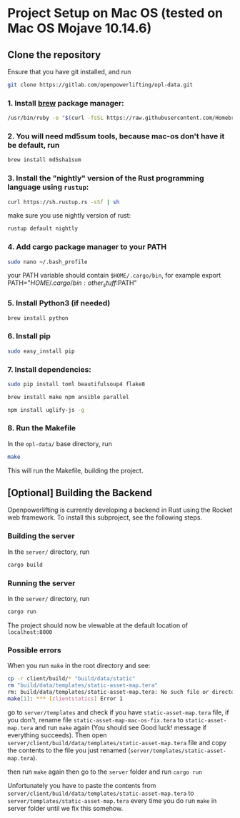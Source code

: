 # Project Setup on Mac OS (tested on Mac OS Mojave 10.14.6)

## Clone the repository
Ensure that you have git installed, and run

  ```bash
  git clone https://gitlab.com/openpowerlifting/opl-data.git
  ```


### 1. Install [brew](https://brew.sh/) package manager:
  ```bash
  /usr/bin/ruby -e "$(curl -fsSL https://raw.githubusercontent.com/Homebrew/install/master/install)"
  ```
### 2. You will need md5sum tools, because mac-os don't have it be default, run

  ```bash
  brew install md5sha1sum
  ```
### 3. Install the "nightly" version of the Rust programming language using `rustup`:

  ```bash
  curl https://sh.rustup.rs -sSf | sh
  ```
  make sure you use nightly version of rust:
  ```bash
  rustup default nightly
  ```

### 4. Add cargo package manager to your PATH
  ```bash
  sudo nano ~/.bash_profile
  ```
 your PATH variable should contain `$HOME/.cargo/bin`, for example export PATH="$HOME/.cargo/bin:{other_stuff}:$PATH"

### 5. Install Python3 (if needed)

```bash
brew install python
```

### 6. Install pip

```bash
sudo easy_install pip
```

### 7. Install dependencies:

```bash
sudo pip install toml beautifulsoup4 flake8
```

```bash
brew install make npm ansible parallel
```

```bash
npm install uglify-js -g
```

### 8. Run the Makefile
In the `opl-data/` base directory, run

  ```bash
  make
  ```
This will run the Makefile, building the project.

## [Optional] Building the Backend

Openpowerlifting is currently developing a backend in Rust using the Rocket web
framework.  To install this subproject, see the following steps.

### Building the server
In the `server/` directory, run

  ```bash
  cargo build
  ```

### Running the server
In the `server/` directory, run

  ```bash
  cargo run
  ```

The project should now be viewable at the default location of `localhost:8000`

### Possible errors
When you run `make` in the root directory and see:

  ```bash
  cp -r client/build/* "build/data/static"
  rm "build/data/templates/static-asset-map.tera"
  rm: build/data/templates/static-asset-map.tera: No such file or directory
  make[1]: *** [clientstatics] Error 1
  ```

go to `server/templates` and check if you have `static-asset-map.tera` file, if you don't,
rename file `static-asset-map-mac-os-fix.tera` to `static-asset-map.tera` and run `make` again (You should see Good luck! message if everything succeeds).
Then open `server/client/build/data/templates/static-asset-map.tera` file and copy the contents to the file you just renamed (`server/templates/static-asset-map.tera`).


then run `make` again
then go to the `server` folder and run `cargo run`

Unfortunately you have to paste the contents from `server/client/build/data/templates/static-asset-map.tera` to `server/templates/static-asset-map.tera` every time you do run `make` in server folder until we fix this somehow.
